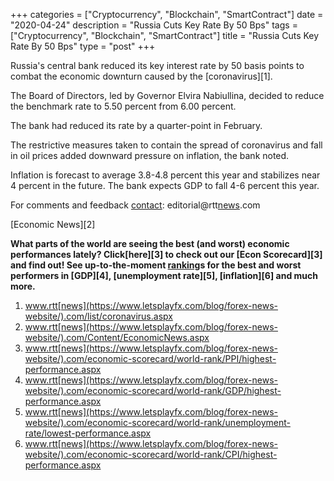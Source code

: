 +++
categories = ["Cryptocurrency", "Blockchain", "SmartContract"]
date = "2020-04-24"
description = "Russia Cuts Key Rate By 50 Bps"
tags = ["Cryptocurrency", "Blockchain", "SmartContract"]
title = "Russia Cuts Key Rate By 50 Bps"
type = "post"
+++

Russia's central bank reduced its key interest rate by 50 basis points
to combat the economic downturn caused by the [coronavirus][1].

The Board of Directors, led by Governor Elvira Nabiullina, decided to
reduce the benchmark rate to 5.50 percent from 6.00 percent.

The bank had reduced its rate by a quarter-point in February.

The restrictive measures taken to contain the spread of coronavirus and
fall in oil prices added downward pressure on inflation, the bank noted.

Inflation is forecast to average 3.8-4.8 percent this year and
stabilizes near 4 percent in the future. The bank expects GDP to fall
4-6 percent this year.

For comments and feedback [contact](https://www.playgroundfx.com/contact/): editorial@rtt[news](https://www.letsplayfx.com/blog/forex-news-website/).com

[Economic News][2]

 **What parts of the world are seeing the best (and worst) economic
performances lately? Click[here][3] to check out our [Econ Scorecard][3]
and find out! See up-to-the-moment [ranking](https://www.playgroundfx.com/blog/crypto-exchange-ranking/)s for the best and worst
performers in [GDP][4], [unemployment rate][5], [inflation][6] and much
more.**

   1. www.rtt[news](https://www.letsplayfx.com/blog/forex-news-website/).com/list/coronavirus.aspx
   2. www.rtt[news](https://www.letsplayfx.com/blog/forex-news-website/).com/Content/EconomicNews.aspx
   3. www.rtt[news](https://www.letsplayfx.com/blog/forex-news-website/).com/economic-scorecard/world-rank/PPI/highest-performance.aspx
   4. www.rtt[news](https://www.letsplayfx.com/blog/forex-news-website/).com/economic-scorecard/world-rank/GDP/highest-performance.aspx
   5. www.rtt[news](https://www.letsplayfx.com/blog/forex-news-website/).com/economic-scorecard/world-rank/unemployment-rate/lowest-performance.aspx
   6. www.rtt[news](https://www.letsplayfx.com/blog/forex-news-website/).com/economic-scorecard/world-rank/CPI/highest-performance.aspx